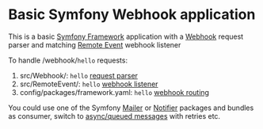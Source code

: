 # Basic Symfony Webhook application

This is a basic [Symfony Framework](https://symfony.com/doc/current/setup.html) application with a [Webhook](https://symfony.com/doc/current/webhook.html) request parser and matching [Remote Event](https://symfony.com/components/RemoteEvent) webhook listener

To handle /webhook/`hello` requests:
1. src/Webhook/: `hello` [request parser](./src/Webhook/HelloRequestParser.php)
2. src/RemoteEvent/: `hello` [webhook listener](./src/RemoteEvent/HelloWebhookListener.php)
3. config/packages/framework.yaml: `hello` [webhook routing](./config/packages/framework.yaml)

You could use one of the Symfony [Mailer](https://symfony.com/doc/current/mailer.html) or [Notifier](https://symfony.com/doc/current/notifier.html) packages and bundles as consumer, switch to [async/queued messages](https://symfony.com/doc/current/messenger.html#transports-async-queued-messages) with retries etc.
